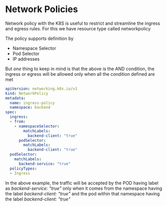 # Network Policies
Network policy with the K8S is useful to restrict and streamline the ingress and egress rules. For this we have resource type called networkpolicy

The policy supports definition by
* Namespace Selector
* Pod Selector
* IP addresses

But *one* thing to keep in mind is that the above is the AND condition, the ingress or egress will be allowed only when all the condition defined are met

```yaml
apiVersion: networking.k8s.io/v1
kind: NetworkPolicy
metadata:  
  name: ingress-policy
  namespace: backend
spec:
  ingress:
  - from:
    - namespaceSelector:
        matchLabels:
          backend-client: "true"
      podSelector:
        matchLabels:
          backend-client: "true"
  podSelector:
    matchLabels:
      backend-service: "true"
  policyTypes:
  - Ingress
```

In the above example, the traffic will be accepted by the POD having label as *backend-service: "true"* only when it comes from the namespace having the label *backend-client: "true"* and the pod within that namespace having the label *backend-client: "true"*
